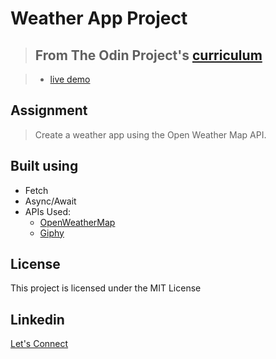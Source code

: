 # Weather App Project

> ## From The Odin Project's [curriculum](https://www.theodinproject.com/courses/javascript/lessons/weather-app)

> - [live demo](https://drenchoman.github.io/Weather-App/)

## Assignment
> Create a weather app using the Open Weather Map API.

## Built using
* Fetch
* Async/Await
* APIs Used:
  * [OpenWeatherMap](https://openweathermap.org/)
  * [Giphy](https://developers.giphy.com/)

## License
This project is licensed under the MIT License

## Linkedin
[Let's Connect](https://www.linkedin.com/in/oscar-harron-87228a164/)
